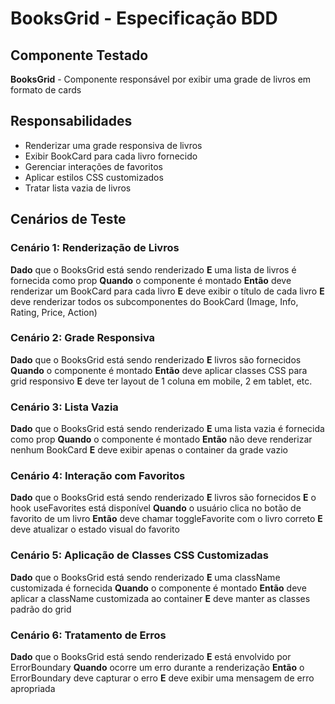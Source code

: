 # BooksGrid - Especificação BDD

## Componente Testado
**BooksGrid** - Componente responsável por exibir uma grade de livros em formato de cards

## Responsabilidades
- Renderizar uma grade responsiva de livros
- Exibir BookCard para cada livro fornecido
- Gerenciar interações de favoritos
- Aplicar estilos CSS customizados
- Tratar lista vazia de livros

## Cenários de Teste

### Cenário 1: Renderização de Livros
**Dado** que o BooksGrid está sendo renderizado
**E** uma lista de livros é fornecida como prop
**Quando** o componente é montado
**Então** deve renderizar um BookCard para cada livro
**E** deve exibir o título de cada livro
**E** deve renderizar todos os subcomponentes do BookCard (Image, Info, Rating, Price, Action)

### Cenário 2: Grade Responsiva
**Dado** que o BooksGrid está sendo renderizado
**E** livros são fornecidos
**Quando** o componente é montado
**Então** deve aplicar classes CSS para grid responsivo
**E** deve ter layout de 1 coluna em mobile, 2 em tablet, etc.

### Cenário 3: Lista Vazia
**Dado** que o BooksGrid está sendo renderizado
**E** uma lista vazia é fornecida como prop
**Quando** o componente é montado
**Então** não deve renderizar nenhum BookCard
**E** deve exibir apenas o container da grade vazio

### Cenário 4: Interação com Favoritos
**Dado** que o BooksGrid está sendo renderizado
**E** livros são fornecidos
**E** o hook useFavorites está disponível
**Quando** o usuário clica no botão de favorito de um livro
**Então** deve chamar toggleFavorite com o livro correto
**E** deve atualizar o estado visual do favorito

### Cenário 5: Aplicação de Classes CSS Customizadas
**Dado** que o BooksGrid está sendo renderizado
**E** uma className customizada é fornecida
**Quando** o componente é montado
**Então** deve aplicar a className customizada ao container
**E** deve manter as classes padrão do grid

### Cenário 6: Tratamento de Erros
**Dado** que o BooksGrid está sendo renderizado
**E** está envolvido por ErrorBoundary
**Quando** ocorre um erro durante a renderização
**Então** o ErrorBoundary deve capturar o erro
**E** deve exibir uma mensagem de erro apropriada

